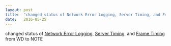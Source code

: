 ```yaml
---
layout: post
title:  "changed status of Network Error Logging, Server Timing, and Frame Timing from WD to NOTE"
date:   2016-05-25
---
```


changed status of [Network Error Logging](/spec/network-error-logging), [Server Timing](/spec/server-timing), and [Frame Timing](/spec/frame-timing) from WD to NOTE

